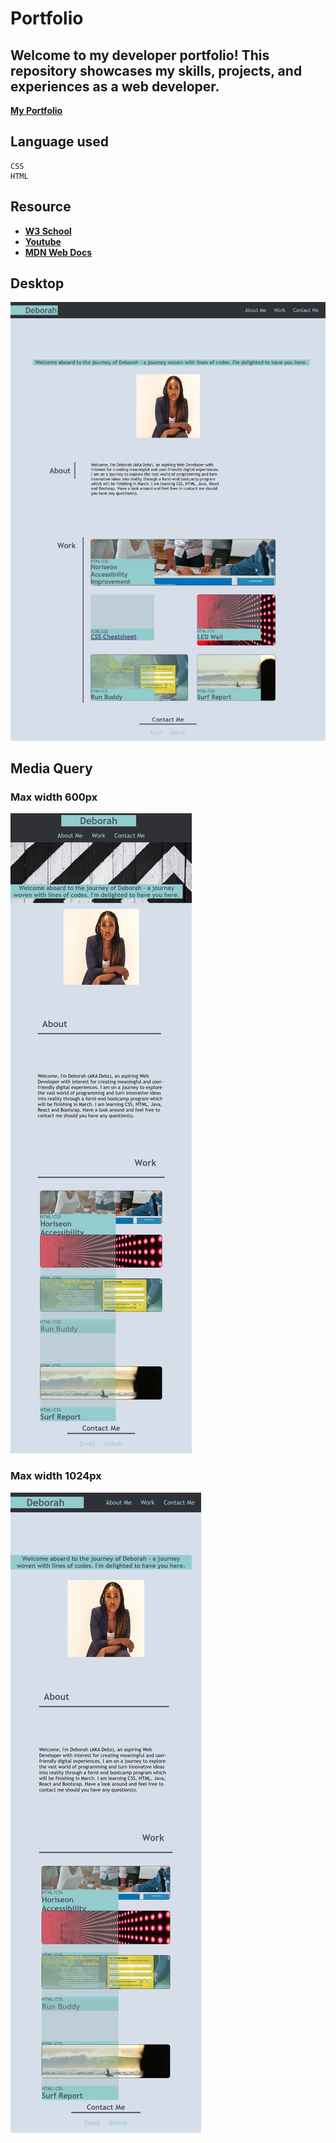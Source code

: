 # Portfolio

## Welcome to my developer portfolio! This repository showcases my skills, projects, and experiences as a web developer.

[**My Portfolio**]( https://dalabi91.github.io/Deborah-Portfolio/)

## Language used
    CSS
    HTML

## Resource

- [**W3 School**](https://www.w3schools.com/)
- [**Youtube**](https://www.youtube.com/watch?v=3elGSZSWTbM&t=24s&pp=ygUPZ3JpZCB2cyBmbGV4Ym94)
- [**MDN Web Docs**](https://developer.mozilla.org/)

## Desktop
<!-- input screenshoot -->
![Destop](./images_png/media%20Q/desktop%20view.png)
## Media Query

### Max width 600px
<!-- input screeshoot -->
![Max 600px](./images_png/media%20Q/max_600px.png)

### Max width 1024px

![Max 1024px](./images_png/media%20Q/max%201024.png)